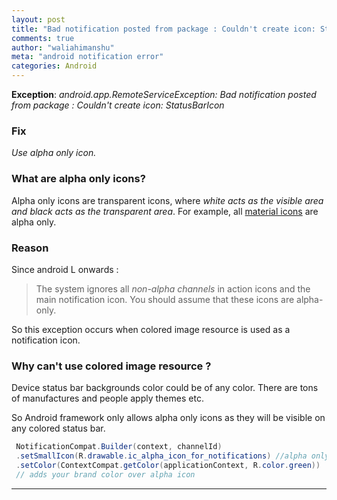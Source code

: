 ```yaml
---
layout: post
title: "Bad notification posted from package : Couldn't create icon: StatusBarIcon"
comments: true
author: "waliahimanshu"
meta: "android notification error"
categories: Android
---
```


<b>Exception</b>:
*android.app.RemoteServiceException: Bad notification posted from package : Couldn't create icon: StatusBarIcon*

### Fix
 *Use alpha only icon.*

### What are alpha only icons?
Alpha only icons are transparent icons, where 
_white acts as the visible area and black acts as the transparent area_.
For example, all [material icons](https://material.io/resources/icons/?style=baseline)
are alpha only.


### Reason
Since android L onwards :
>The system ignores all *non-alpha channels* in action icons and the main notification icon. 
You should assume that these icons are alpha-only.

So this exception occurs when colored image resource is used as a notification icon.

### Why can't use colored image resource ?
Device status bar backgrounds color could be of any color.
There are tons of manufactures and people apply themes etc.

So Android framework only allows alpha only icons as they will be visible on any colored status bar.


```java
 NotificationCompat.Builder(context, channelId)
 .setSmallIcon(R.drawable.ic_alpha_icon_for_notifications) //alpha only icon
 .setColor(ContextCompat.getColor(applicationContext, R.color.green)) 
 // adds your brand color over alpha icon
```

<hr>